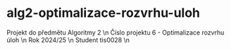 # alg2-optimalizace-rozvrhu-uloh

Projekt do předmětu Algoritmy 2 \n
Číslo projektu 6 - Optimalizace rozvrhu úloh \n
Rok 2024/25 \n
Student tis0028 \n
